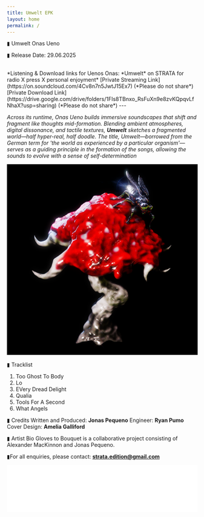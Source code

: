 ```yaml
---
title: Umwelt EPK
layout: home
permalink: /
---
```


▮ Umwelt
Onas Ueno
  
▮ Release Date: 29.06.2025

<br/>
*Listening & Download links for Uenos Onas: *Umwelt* on STRATA for radio X press X personal enjoyment*
[Private Streaming Link](https://on.soundcloud.com/4Cv8n7n5JwtJ15Ex7) (*Please do not share*)
[Private Download Link](https://drive.google.com/drive/folders/1FIs8TBnxo_RsFuXn9e8zvKQpqvLfNhaX?usp=sharing) (*Please do not share*)
---
  
*Across its runtime, Onas Ueno builds immersive soundscapes that shift and fragment like thoughts mid-formation. Blending ambient atmospheres, digital dissonance, and tactile textures, **Umwelt** sketches a fragmented world—half hyper-real, half doodle. The title, Umwelt—borrowed from the German term for 'the world as experienced by a particular organism'—serves as a guiding principle in the formation of the songs, allowing the sounds to evolve with a sense of self-determination*


<img src="EttrickSitesCover.png" alt="Ettrik Sites Cover" class="centered-image">

  
▮ Tracklist
1. Too Ghost To Body
2. Lo
3. EVery Dread Delight
4. Qualia
5. Tools For A Second
6. What Angels
  
▮ Credits
Written and Produced: **Jonas Pequeno**
Engineer: **Ryan Pumo**
Cover Design: **Amelia Galliford**
  
▮ Artist Bio
Gloves to Bouquet is a collaborative project consisting of Alexander MacKinnon and Jonas Pequeno.
  
▮For all enquiries, please contact: **strata.edition@gmail.com**


<img src="logo.png" alt="Strata Logo" class="centered-logo">
